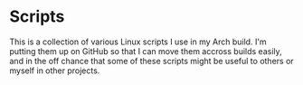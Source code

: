 # Scripts

This is a collection of various Linux scripts I use in my Arch build. I'm
putting them up on GitHub so that I can move them accross builds easily, and
in the off chance that some of these scripts might be useful to others or
myself in other projects.
